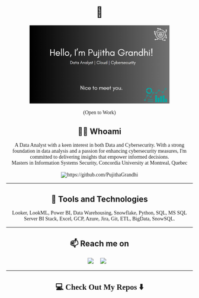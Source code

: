 
<h1 align="center"> 👋 </h1>
<div align="center">
  <img width = "75%" src="https://github.com/PujithaGrandhi/PujithaGrandhi/blob/main/header.png" alt="header"/>
</div> 
<p style="font-family:georgia,garamond,serif;" align="center"> (Open to Work)</p>

<h2 align="center"> 👨‍💻 Whoami</h2>
<p style="font-family:georgia,garamond,serif;" align="center">
  A Data Analyst with a keen interest in both Data and Cybersecurity. With a strong foundation in data analysis and a passion for enhancing cybersecurity measures, I'm committed to delivering insights that empower informed decisions.
  <br>
  Masters in Information Systems Security, Concordia University at Montreal, Quebec
  <br> <br>
  <img src="https://komarev.com/ghpvc/?username=PujithaGrandhi" alt="https://github.com/PujithaGrandhi" />
</p>

<hr>

<h2 align="center"> 🔭 Tools and Technologies</h2>

<p style="font-family:georgia,garamond,serif;" align="center"> Looker, LookML, Power BI, Data Warehousing, Snowflake, Python, SQL, MS SQL Server BI Stack, Excel, GCP, Azure, Jira, Git, ETL, BigData, SnowSQL.</p>

<hr>

<h2  align="center">📫 Reach me on</h2>
<p style="font-family:georgia,garamond,serif;" align="center">
  <a target="_blank"href="https://www.linkedin.com/in/pujitha-grandhi/"><img src="https://img.shields.io/badge/linkedin-%230077B5.svg?&style=for-the-badge&logo=linkedin&logoColor=white" /></a>&nbsp;&nbsp;&nbsp;&nbsp;
  <a href="mailto:pujithag.1106@gmail.com?subject=Hello%20Ileri,%20From%20Github"><img src="https://img.shields.io/badge/gmail-%23D14836.svg?&style=for-the-badge&logo=gmail&logoColor=white" /></a>&nbsp;&nbsp;&nbsp;&nbsp;
</p>

<hr>

<h2 style="font-family:georgia,garamond,serif;"  align="center">💻 Check Out My Repos ⬇️ </h2>
